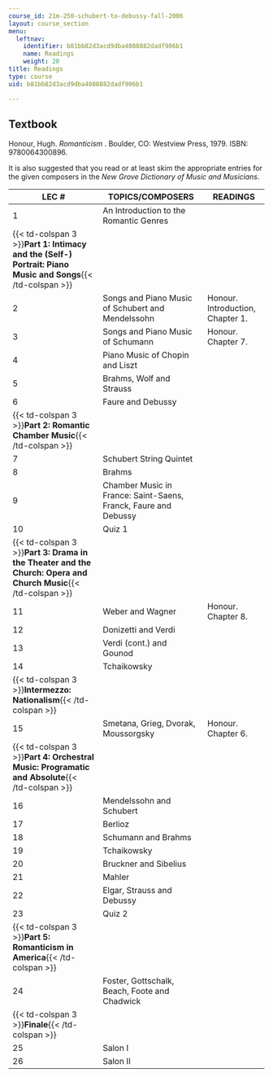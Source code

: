 ```yaml
---
course_id: 21m-250-schubert-to-debussy-fall-2006
layout: course_section
menu:
  leftnav:
    identifier: b81bb82d3acd9dba4088882dadf906b1
    name: Readings
    weight: 20
title: Readings
type: course
uid: b81bb82d3acd9dba4088882dadf906b1

---
```


Textbook
--------

Honour, Hugh. _Romanticism_ . Boulder, CO: Westview Press, 1979. ISBN: 9780064300896.

It is also suggested that you read or at least skim the appropriate entries for the given composers in the _New Grove Dictionary of Music and Musicians_.

| LEC # | TOPICS/COMPOSERS | READINGS |
| --- | --- | --- |
| 1 | An Introduction to the Romantic Genres | &nbsp; |
| {{< td-colspan 3 >}}**Part 1: Intimacy and the (Self-) Portrait: Piano Music and Songs**{{< /td-colspan >}} |||
| 2 | Songs and Piano Music of Schubert and Mendelssohn | Honour. Introduction, Chapter 1. |
| 3 | Songs and Piano Music of Schumann | Honour. Chapter 7. |
| 4 | Piano Music of Chopin and Liszt | &nbsp; |
| 5 | Brahms, Wolf and Strauss | &nbsp; |
| 6 | Faure and Debussy | &nbsp; |
| {{< td-colspan 3 >}}**Part 2: Romantic Chamber Music**{{< /td-colspan >}} |||
| 7 | Schubert String Quintet | &nbsp; |
| 8 | Brahms | &nbsp; |
| 9 | Chamber Music in France: Saint-Saens, Franck, Faure and Debussy | &nbsp; |
| 10 | Quiz 1 | &nbsp; |
| {{< td-colspan 3 >}}**Part 3: Drama in the Theater and the Church: Opera and Church Music**{{< /td-colspan >}} |||
| 11 | Weber and Wagner | Honour. Chapter 8. |
| 12 | Donizetti and Verdi | &nbsp; |
| 13 | Verdi (cont.) and Gounod | &nbsp; |
| 14 | Tchaikowsky | &nbsp; |
| {{< td-colspan 3 >}}**Intermezzo: Nationalism**{{< /td-colspan >}} |||
| 15 | Smetana, Grieg, Dvorak, Moussorgsky | Honour. Chapter 6. |
| {{< td-colspan 3 >}}**Part 4: Orchestral Music: Programatic and Absolute**{{< /td-colspan >}} |||
| 16 | Mendelssohn and Schubert | &nbsp; |
| 17 | Berlioz | &nbsp; |
| 18 | Schumann and Brahms | &nbsp; |
| 19 | Tchaikowsky | &nbsp; |
| 20 | Bruckner and Sibelius | &nbsp; |
| 21 | Mahler | &nbsp; |
| 22 | Elgar, Strauss and Debussy | &nbsp; |
| 23 | Quiz 2 | &nbsp; |
| {{< td-colspan 3 >}}**Part 5: Romanticism in America**{{< /td-colspan >}} |||
| 24 | Foster, Gottschalk, Beach, Foote and Chadwick | &nbsp; |
| {{< td-colspan 3 >}}**Finale**{{< /td-colspan >}} |||
| 25 | Salon I | &nbsp; |
| 26 | Salon II |